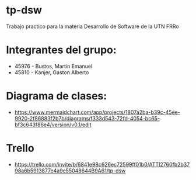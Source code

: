 # tp-dsw
Trabajo practico para la materia Desarrollo de Software de la UTN FRRo
# Integrantes del grupo:
- 45976 - Bustos, Martin Emanuel
- 45810 - Kanjer, Gaston Alberto

# Diagrama de clases:
- https://www.mermaidchart.com/app/projects/1807a2ba-b39c-45ee-9920-2f86883f2b7b/diagrams/f333d543-72fd-4054-bc65-bf3c643f86e4/version/v0.1/edit

# Trello
- https://trello.com/invite/b/6841e98c626ec72599ff01b0/ATTI2760fb2b3798a6b5913877e4a9e55048644B9A61/tp-dsw
